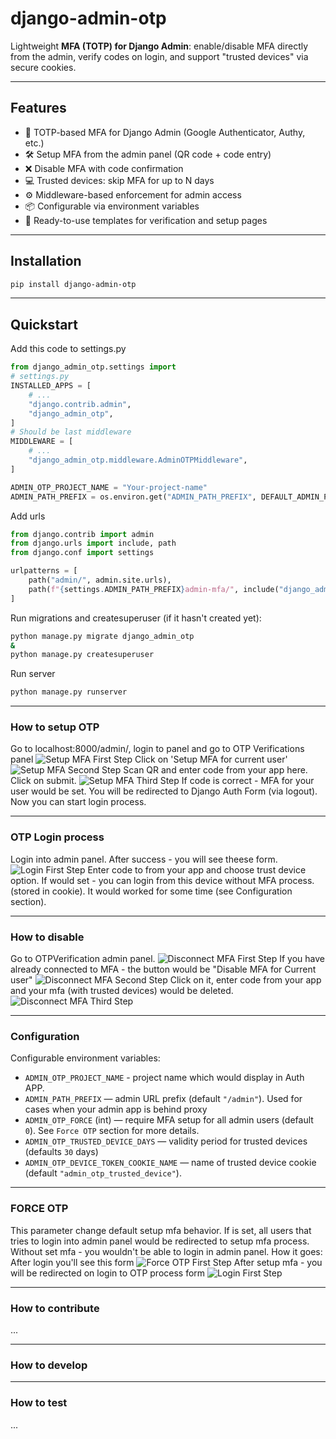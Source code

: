 # django-admin-otp

Lightweight **MFA (TOTP) for Django Admin**: enable/disable MFA directly from the admin, verify codes on login, and support "trusted devices" via secure cookies.

---

## Features

- 🔑 TOTP-based MFA for Django Admin (Google Authenticator, Authy, etc.)
- 🛠 Setup MFA from the admin panel (QR code + code entry)
- ❌ Disable MFA with code confirmation
- 💻 Trusted devices: skip MFA for up to N days
- ⚙️ Middleware-based enforcement for admin access
- 📦 Configurable via environment variables
- 🎨 Ready-to-use templates for verification and setup pages

---

## Installation
```bash
pip install django-admin-otp
```
---

## Quickstart
Add this code to settings.py
```python
from django_admin_otp.settings import
# settings.py
INSTALLED_APPS = [
    # ...
    "django.contrib.admin",
    "django_admin_otp",
]
# Should be last middleware
MIDDLEWARE = [
    # ...
    "django_admin_otp.middleware.AdminOTPMiddleware",
]

ADMIN_OTP_PROJECT_NAME = "Your-project-name"
ADMIN_PATH_PREFIX = os.environ.get("ADMIN_PATH_PREFIX", DEFAULT_ADMIN_PREFIX)
```
Add urls
```python
from django.contrib import admin
from django.urls import include, path
from django.conf import settings

urlpatterns = [
    path("admin/", admin.site.urls),
    path(f"{settings.ADMIN_PATH_PREFIX}admin-mfa/", include("django_admin_otp.urls")),
]

```
Run migrations and createsuperuser (if it hasn't created yet):
```bash
python manage.py migrate django_admin_otp
&
python manage.py createsuperuser
```
Run server
```bash
python manage.py runserver
```

---
### How to setup OTP
Go to localhost:8000/admin/, login to panel and go to OTP Verifications panel
![Setup MFA First Step](docs/images/setup_first_step.jpg)
Click on 'Setup MFA for current user'
![Setup MFA Second Step](docs/images/setup_second_step.jpg)
Scan QR and enter code from your app here. Click on submit.
![Setup MFA Third Step](docs/images/setup_third_step.jpg)
If code is correct - MFA for your user would be set. You will be redirected to Django Auth Form (via logout).
Now you can start login process.

---

### OTP Login process
Login into admin panel. After success - you will see theese form.
![Login First Step](docs/images/login_first_step.jpg)
Enter code to from your app and choose trust device option.
If would set - you can login from this device without MFA process. (stored in cookie).
It would worked for some time (see Configuration section).

---

### How to disable
Go to OTPVerification admin panel.
![Disconnect MFA First Step](docs/images/setup_first_step.jpg)
If you have already connected to MFA - the button would be "Disable MFA for Current user"
![Disconnect MFA Second Step](docs/images/disconnect_second_step.jpg)
Click on it, enter code from your app and your mfa (with trusted devices) would be deleted.
![Disconnect MFA Third Step](docs/images/disconnect_third_step.jpg)


---

### Configuration

Configurable environment variables:

- `ADMIN_OTP_PROJECT_NAME` - project name which would display in Auth APP.
- `ADMIN_PATH_PREFIX` — admin URL prefix (default `"/admin"`). Used for cases when your admin app is behind proxy
- `ADMIN_OTP_FORCE` (int) — require MFA setup for all admin users (default `0`). See `Force OTP` section for more details.
- `ADMIN_OTP_TRUSTED_DEVICE_DAYS` — validity period for trusted devices (defaults `30` days)
- `ADMIN_OTP_DEVICE_TOKEN_COOKIE_NAME` — name of trusted device cookie (default `"admin_otp_trusted_device"`).

---

### FORCE OTP
This parameter change default setup mfa behavior. If is set, all users that tries to login into admin panel would be redirected to setup mfa process. Without set mfa - you wouldn't be able to login in admin panel.
How it goes:
After login you'll see this form
![Force OTP First Step](docs/images/force_otp_first_step.jpg)
After setup mfa - you will be redirected on login to OTP process form
![Login First Step](docs/images/login_first_step.jpg)

---

### How to contribute
...

---

### How to develop

---

### How to test
...
